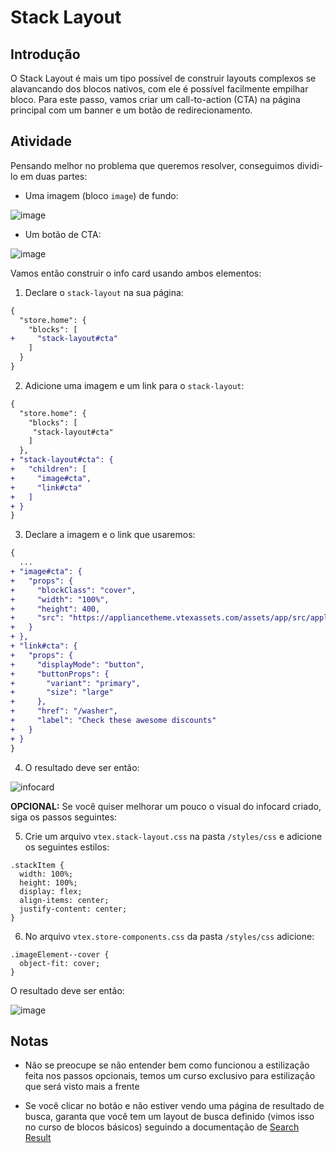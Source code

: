 # Stack Layout

## Introdução

O Stack Layout é mais um tipo possível de construir layouts complexos se alavancando dos blocos nativos, com ele é possível facilmente empilhar bloco. Para este passo, vamos criar um call-to-action (CTA) na página principal com um banner e um botão de redirecionamento. 

## Atividade

Pensando melhor no problema que queremos resolver, conseguimos dividi-lo em duas partes: 

- Uma imagem (bloco `image`) de fundo: 

![image](https://appliancetheme.vtexassets.com/assets/app/src/appliancecat___1b7592b49667c6a89203a0997e06bc87.jpg)

- Um botão de CTA: 

![image](https://user-images.githubusercontent.com/18701182/90291114-8a2cce00-de55-11ea-982c-3fef741535fb.png)

Vamos então construir o info card usando ambos elementos: 

1. Declare o `stack-layout` na sua página: 

```diff
{
  "store.home": {
    "blocks": [
+     "stack-layout#cta"
    ]
  }
}
```

2. Adicione uma imagem e um link para o `stack-layout`:

```diff
{
  "store.home": {
    "blocks": [
     "stack-layout#cta"
    ]
  },
+ "stack-layout#cta": { 
+   "children": [
+     "image#cta",
+     "link#cta"
+   ]
+ }
}
```

3. Declare a imagem e o link que usaremos: 

```diff
{
  ...
+ "image#cta": {
+   "props": { 
+     "blockClass": "cover",
+     "width": "100%",
+     "height": 400,
+     "src": "https://appliancetheme.vtexassets.com/assets/app/src/appliancecat___1b7592b49667c6a89203a0997e06bc87.jpg"
+   }
+ },
+ "link#cta": { 
+   "props": {
+     "displayMode": "button",
+     "buttonProps": {
+       "variant": "primary",
+       "size": "large" 
+     },
+     "href": "/washer",
+     "label": "Check these awesome discounts"
+   }
+ }
}
```

4. O resultado deve ser então:

![infocard](https://appliancetheme.vtexassets.com/assets/app/src/appliancecat___0a2e8bde5418359bdaf0a06d9a4d09f5.jpg)

**OPCIONAL:** Se você quiser melhorar um pouco o visual do infocard criado, siga os passos seguintes: 

5. Crie um arquivo `vtex.stack-layout.css` na pasta `/styles/css` e adicione os seguintes estilos: 

```
.stackItem {
  width: 100%;
  height: 100%;
  display: flex;
  align-items: center;
  justify-content: center;
}
```

6. No arquivo `vtex.store-components.css` da pasta `/styles/css` adicione: 

```
.imageElement--cover {
  object-fit: cover;
}
```

O resultado deve ser então:

![image](https://user-images.githubusercontent.com/18701182/90292857-22788200-de59-11ea-9a9c-8668b01ffb1c.png)

## Notas

- Não se preocupe se não entender bem como funcionou a estilização feita nos passos opcionais, temos um curso exclusivo para estilização que será visto mais a frente

- Se você clicar no botão e não estiver vendo uma página de resultado de busca, garanta que você tem um layout de busca definido (vimos isso no curso de blocos básicos) seguindo a documentação de [Search Result](https://developers.vtex.com/docs/vtex-search-result#search-result)